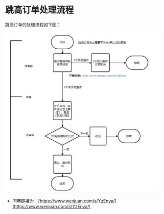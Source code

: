 # 跳高订单处理流程

跳高订单的处理流程如下图：

![](../../../.gitbook/assets/image%20%28156%29.png)

* 问卷链接为：[https://www.wenjuan.com/s/YzEnya/](https://www.wenjuan.com/s/YzEnya/)

